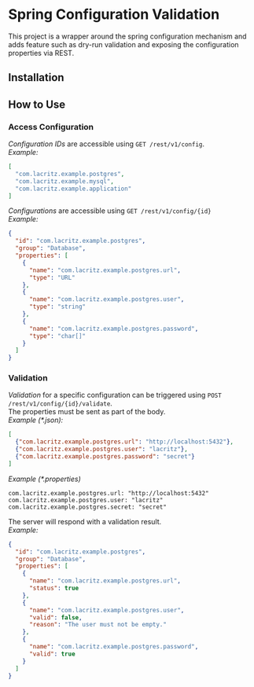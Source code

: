 # Spring Configuration Validation
This project is a wrapper around the spring configuration mechanism and adds feature such as dry-run validation 
and exposing the configuration properties via REST. 

## Installation

## How to Use

### Access Configuration 
*Configuration IDs* are accessible using `GET /rest/v1/config`.  
_Example:_ 
```json
[
  "com.lacritz.example.postgres",
  "com.lacritz.example.mysql",
  "com.lacritz.example.application"
]
```

*Configurations* are accessible using `GET /rest/v1/config/{id}`  
_Example:_
```json
{
  "id": "com.lacritz.example.postgres",
  "group": "Database",
  "properties": [
    {
      "name": "com.lacritz.example.postgres.url",
      "type": "URL" 
    },
    {
      "name": "com.lacritz.example.postgres.user",
      "type": "string"
    },
    {
      "name": "com.lacritz.example.postgres.password",
      "type": "char[]"
    }
  ]
}
```

### Validation
*Validation* for a specific configuration can be triggered using `POST /rest/v1/config/{id}/validate`.  
The properties must be sent as part of the body.  
_Example (*.json):_
```json
[
  {"com.lacritz.example.postgres.url": "http://localhost:5432"},
  {"com.lacritz.example.postgres.user": "lacritz"},
  {"com.lacritz.example.postgres.password": "secret"}
]
```  
_Example (*.properties)_
```properties
com.lacritz.example.postgres.url: "http://localhost:5432"
com.lacritz.example.postgres.user: "lacritz"
com.lacritz.example.postgres.secret: "secret"
``` 

The server will respond with a validation result.  
_Example:_
```json
{
  "id": "com.lacritz.example.postgres",
  "group": "Database",
  "properties": [
    {
      "name": "com.lacritz.example.postgres.url",
      "status": true
    },
    {
      "name": "com.lacritz.example.postgres.user",
      "valid": false,
      "reason": "The user must not be empty."
    },
    {
      "name": "com.lacritz.example.postgres.password",
      "valid": true
    }
  ]
}
```
